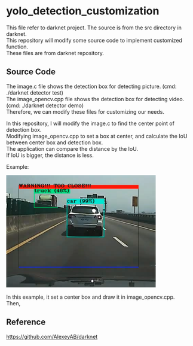 # yolo_detection_customization
This file refer to darknet project. The source is from the src directory in darknet.  
This repository will modify some source code to implement customized function.  
These files are from darknet repository.  

## Source Code
The image.c file shows the detection box for detecting picture. (cmd: ./darknet detector test)  
The image_opencv.cpp file shows the detection box for detecting video. (cmd: ./darknet detector demo)  
Therefore, we can modify these files for customizing our needs.  

In this repository, I will modify the image.c to find the center point of detection box.  
Modifying image_opencv.cpp to set a box at center, and calculate the IoU between center box and detection box.  
The application can compare the distance by the IoU.  
If IoU is bigger, the distance is less.  

Example:  

<img src=https://github.com/neneyhsw/yolo_detection_customization/blob/main/alert.png width="400" height="300">  


In this example, it set a center box and draw it in image_opencv.cpp.  
Then, 

## Reference
https://github.com/AlexeyAB/darknet
